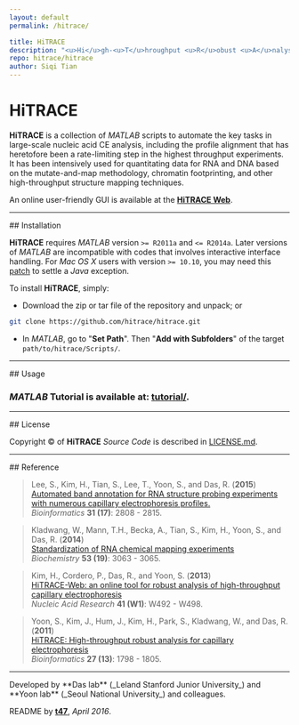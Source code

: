 ```yaml
---
layout: default
permalink: /hitrace/

title: HiTRACE
description: "<u>Hi</u>gh-<u>T</u>hroughput <u>R</u>obust <u>A</u>nalysis for <u>C</u>apillary <u>E</u>lectrophoresis"
repo: hitrace/hitrace
author: Siqi Tian
---
```



# HiTRACE

**HiTRACE** is a collection of *MATLAB* scripts to automate the key tasks in large-scale nucleic acid CE analysis, including the profile alignment that has heretofore been a rate-limiting step in the highest throughput experiments. It has been intensively used for quantitating data for RNA and DNA based on the mutate-and-map methodology, chromatin footprinting, and other high-throughput structure mapping techniques.

An online user-friendly GUI is available at the [**HiTRACE Web**](http://hitrace.org/).

<hr/>
## Installation

**HiTRACE** requires *MATLAB* version `>= R2011a` and `<= R2014a`. Later versions of *MATLAB* are incompatible with codes that involves interactive interface handling. For *Mac OS X* users with version `>= 10.10`, you may need this [patch](https://www.mathworks.com/support/bugreports/1098655) to settle a *Java* exception.

To install **HiTRACE**, simply:

- Download the zip or tar file of the repository and unpack; or 

```bash
git clone https://github.com/hitrace/hitrace.git
```

- In *MATLAB*, go to "**Set Path**". Then "**Add with Subfolders**" of the target `path/to/hitrace/Scripts/`.

<hr/>
## Usage 

### *MATLAB* Tutorial is available at: [**tutorial/**](tutorial/).

<hr/>
## License

Copyright &copy; of **HiTRACE** _Source Code_ is described in [LICENSE.md](https://github.com/hitrace/hitrace/blob/master/LICENSE.md).

<hr/>
## Reference

>Lee, S., Kim, H., Tian, S., Lee, T., Yoon, S., and Das, R. (**2015**)<br/>
>[Automated band annotation for RNA structure probing experiments with numerous capillary electrophoresis profiles.](http://bioinformatics.oxfordjournals.org/content/31/17/2808.abstract)<br/>
>*Bioinformatics* **31 (17)**: 2808 - 2815.

>Kladwang, W., Mann, T.H., Becka, A., Tian, S., Kim, H., Yoon, S., and Das, R. (**2014**)<br/>
>[Standardization of RNA chemical mapping experiments](http://pubs.acs.org/doi/abs/10.1021/bi5003426)<br/>
>*Biochemistry* **53 (19)**: 3063 - 3065.

>Kim, H., Cordero, P., Das, R., and Yoon, S. (**2013**)<br/>
>[HiTRACE-Web: an online tool for robust analysis of high-throughput capillary electrophoresis](http://nar.oxfordjournals.org/content/41/W1/W492)<br/>
>*Nucleic Acid Research* **41 (W1)**: W492 - W498.

>Yoon, S., Kim, J., Hum, J., Kim, H., Park, S., Kladwang, W., and Das, R. (**2011**)<br/>
>[HiTRACE: High-throughput robust analysis for capillary electrophoresis](http://bioinformatics.oxfordjournals.org/content/27/13/1798)<br/>
>*Bioinformatics* **27 (13)**: 1798 - 1805.

<hr/>
Developed by **Das lab** (_Leland Stanford Junior University_) and **Yoon lab** (_Seoul National University_) and colleagues.

README by [**t47**](http://t47.io/), *April 2016*.